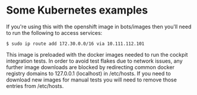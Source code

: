 # Some Kubernetes examples

If you're using this with the openshift image in bots/images then you'll
need to run the following to access services:

    $ sudo ip route add 172.30.0.0/16 via 10.111.112.101

This image is preloaded with the docker images needed to run the cockpit
integration tests. In order to avoid test flakes due to network issues, any
further image downloads are blocked by redirecting common docker registry
domains to 127.0.0.1 (localhost) in /etc/hosts. If you need to download new
images for manual tests you will need to remove those entries from /etc/hosts.
